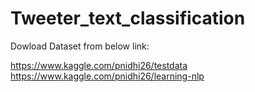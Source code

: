 # Tweeter_text_classification

Dowload Dataset from below link:

https://www.kaggle.com/pnidhi26/testdata
https://www.kaggle.com/pnidhi26/learning-nlp
